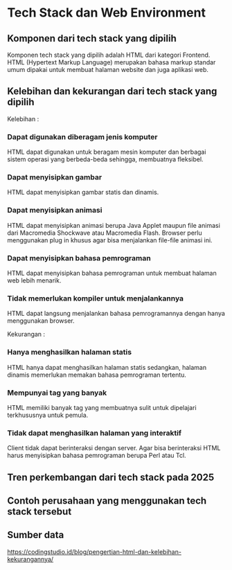 # Tech Stack dan Web Environment

## Komponen dari tech stack yang dipilih
Komponen tech stack yang dipilih adalah HTML dari kategori Frontend. HTML (Hypertext Markup Language) merupakan bahasa markup standar umum dipakai untuk membuat halaman website dan juga aplikasi web. 

## Kelebihan dan kekurangan dari tech stack yang dipilih
Kelebihan : 

### Dapat digunakan diberagam jenis komputer

HTML dapat digunakan untuk beragam mesin komputer dan berbagai sistem operasi yang berbeda-beda sehingga, membuatnya fleksibel.

### Dapat menyisipkan gambar

HTML dapat menyisipkan gambar statis dan dinamis.

### Dapat menyisipkan animasi

HTML dapat menyisipkan animasi berupa Java Applet maupun file animasi dari Macromedia Shockwave atau Macromedia Flash. Browser perlu menggunakan plug in khusus agar bisa menjalankan file-file animasi ini.


### Dapat menyisipkan bahasa pemrograman

HTML dapat menyisipkan bahasa pemrograman untuk membuat halaman web lebih menarik. 

### Tidak memerlukan kompiler untuk menjalankannya

HTML dapat langsung menjalankan bahasa pemrogramannya dengan hanya menggunakan browser. 

Kekurangan : 

### Hanya menghasilkan halaman statis

HTML hanya dapat menghasilkan halaman statis sedangkan, halaman dinamis memerlukan memakan bahasa pemrograman tertentu.

### Mempunyai tag yang banyak

HTML memiliki banyak tag yang membuatnya sulit untuk dipelajari terkhususnya untuk pemula.

### Tidak dapat menghasilkan halaman yang interaktif

Client tidak dapat berinteraksi dengan server. Agar bisa berinteraksi HTML harus menyisipkan bahasa pemrograman berupa Perl atau Tcl.

## Tren perkembangan dari tech stack pada 2025

## Contoh perusahaan yang menggunakan tech stack tersebut

## Sumber data 
https://codingstudio.id/blog/pengertian-html-dan-kelebihan-kekurangannya/
